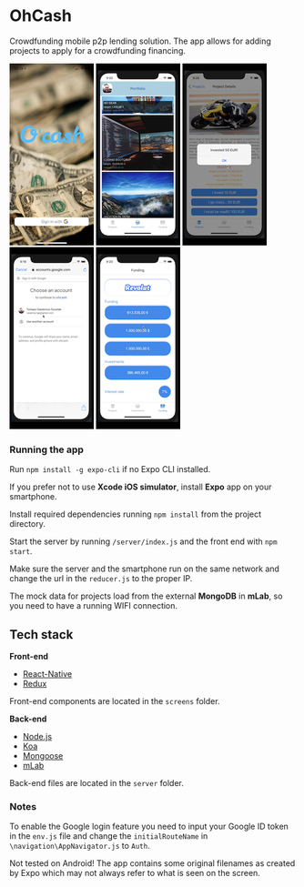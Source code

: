 # OhCash

Crowdfunding mobile p2p lending solution. The app allows for adding projects to apply for a crowdfunding financing.

![startscr](readme-images/startscr.PNG)
![startscr](readme-images/basket.PNG)
![startscr](readme-images/invest.PNG)
![startscr](readme-images/login.PNG)
![startscr](readme-images/revolut.PNG)

### Running the app

Run `npm install -g expo-cli` if no Expo CLI installed.

If you prefer not to use **Xcode iOS simulator**, install **Expo** app on your smartphone.

Install required dependencies running `npm install` from the project directory.

Start the server by running `/server/index.js` and the front end with `npm start`.

Make sure the server and the smartphone run on the same network and change the url in the `reducer.js` to the proper IP.

The mock data for projects load from the external **MongoDB** in **mLab**, so you need to have a running WIFI connection.

## Tech stack

**Front-end**

* [React-Native](https://facebook.github.io/react-native/)
* [Redux](https://redux.js.org/)

Front-end components are located in the `screens` folder.

**Back-end**

* [Node.js](https://nodejs.org/en/)
* [Koa](https://koajs.com/)
* [Mongoose](https://mongoosejs.com/)
* [mLab](https://mlab.com/)

Back-end files are located in the `server` folder.

### Notes

To enable the Google login feature you need to input your Google ID token in the `env.js` file and change the `initialRouteName` in `\navigation\AppNavigator.js` to `Auth`.

Not tested on Android! The app contains some original filenames as created by Expo which may not always refer to what is seen on the screen.
